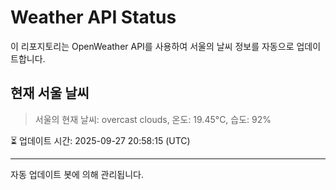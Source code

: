 
# Weather API Status

이 리포지토리는 OpenWeather API를 사용하여 서울의 날씨 정보를 자동으로 업데이트합니다.

## 현재 서울 날씨
> 서울의 현재 날씨: overcast clouds, 온도: 19.45°C, 습도: 92%

⏳ 업데이트 시간: 2025-09-27 20:58:15 (UTC)

---
자동 업데이트 봇에 의해 관리됩니다.
